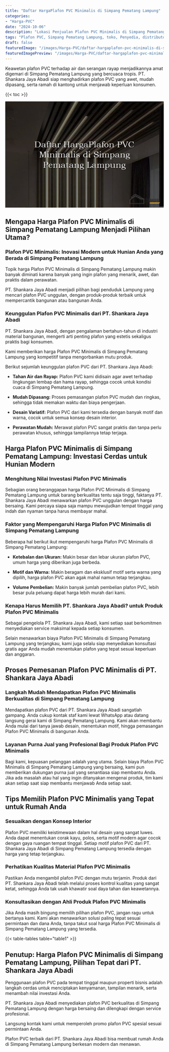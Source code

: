 ```yaml
---
title: "Daftar HargaPlafon PVC Minimalis di Simpang Pematang Lampung"
categories:
- "Harga-PVC"
date: "2024-10-06"
description: "Lokasi Penjualan Plafon PVC Minimalis di Simpang Pematang Lampung bagi tempat tinggal, perkantoran, dan ritel. Material terbaik, beragam motif, pilihan warna elegan, dengan jasa penempatan oleh tim profesional serta kepastian resmi!|Layanan penyediaan Plafon PVC Minimalis di Simpang Pematang Lampung untuk keperluan hunian, perkantoran, maupun ritel, beserta panel terbaik dan pemasangan oleh tim ahli dan jaminan resmi.|Solusi Plafon PVC Minimalis di Simpang Pematang Lampung yang andal bagi rumah, office, serta gerai, bersama material terbaik dan instalasi ditangani oleh tenaga ahli ahli serta kepastian resmi.|Penyediaan Plafon PVC Minimalis di Simpang Pematang Lampung bagi rumah, office, dan ritel, dengan produk terbaik dan instalasi dikerjakan oleh tenaga ahli berpengalaman, disertai dengan kepastian resmi.}"
tags: "Plafon PVC, Simpang Pematang Lampung, toko, Penyedia, distributor"
draft: false
featuredImage: "/images/Harga-PVC/daftar-hargaplafon-pvc-minimalis-di-simpang-pematang-lampung.png"
featuredImagePreview: "/images/Harga-PVC/daftar-hargaplafon-pvc-minimalis-di-simpang-pematang-lampung.png"
---
```


Keawetan plafon PVC terhadap air dan serangan rayap menjadikannya amat digemari di Simpang Pematang Lampung yang bercuaca tropis. PT. Shankara Jaya Abadi siap menghadirkan plafon PVC yang awet, mudah dipasang, serta ramah di kantong untuk menjawab keperluan konsumen.

{{< toc >}}

![Daftar HargaPlafon PVC Minimalis di Simpang Pematang Lampung](/images/Harga-PVC/Daftar-HargaPlafon-PVC-Minimalis-di-Simpang-Pematang-Lampung.png)

## Mengapa Harga Plafon PVC Minimalis di Simpang Pematang Lampung Menjadi Pilihan Utama?

### Plafon PVC Minimalis: Inovasi Modern untuk Hunian Anda yang Berada di Simpang Pematang Lampung

Topik harga Plafon PVC Minimalis di Simpang Pematang Lampung makin banyak diminati karena banyak yang ingin plafon yang menarik, awet, dan praktis dalam perawatan.

PT. Shankara Jaya Abadi menjadi pilihan bagi penduduk Lampung yang mencari plafon PVC unggulan, dengan produk-produk terbaik untuk mempercantik bangunan atau bangunan Anda.

### Keunggulan Plafon PVC Minimalis dari PT. Shankara Jaya Abadi

PT. Shankara Jaya Abadi, dengan pengalaman bertahun-tahun di industri material bangunan, mengerti arti penting plafon yang estetis sekaligus praktis bagi konsumen.

Kami memberikan harga Plafon PVC Minimalis di Simpang Pematang Lampung yang kompetitif tanpa mengorbankan mutu produk.

Berikut sejumlah keunggulan plafon PVC dari PT. Shankara Jaya Abadi:

- **Tahan Air dan Rayap:** Plafon PVC kami didisain agar awet terhadap lingkungan lembap dan hama rayap, sehingga cocok untuk kondisi cuaca di Simpang Pematang Lampung.

- **Mudah Dipasang:** Proses pemasangan plafon PVC mudah dan ringkas, sehingga tidak memakan waktu dan biaya pengerjaan.

- **Desain Variatif:** Plafon PVC dari kami tersedia dengan banyak motif dan warna, cocok untuk semua konsep desain interior.

- **Perawatan Mudah:** Merawat plafon PVC sangat praktis dan tanpa perlu perawatan khusus, sehingga tampilannya tetap terjaga.

## Harga Plafon PVC Minimalis di Simpang Pematang Lampung: Investasi Cerdas untuk Hunian Modern

### Menghitung Nilai Investasi Plafon PVC Minimalis

Sebagian orang beranggapan harga Plafon PVC Minimalis di Simpang Pematang Lampung untuk barang berkualitas tentu saja tinggi, faktanya PT. Shankara Jaya Abadi menawarkan plafon PVC unggulan dengan harga bersaing. Kami percaya siapa saja mampu mewujudkan tempat tinggal yang indah dan nyaman tanpa harus membayar mahal.

### Faktor yang Mempengaruhi Harga Plafon PVC Minimalis di Simpang Pematang Lampung

Beberapa hal berikut ikut mempengaruhi harga Plafon PVC Minimalis di Simpang Pematang Lampung:

- **Ketebalan dan Ukuran:** Makin besar dan lebar ukuran plafon PVC, umum harga yang diberikan juga berbeda.

- **Motif dan Warna:** Makin beragam dan eksklusif motif serta warna yang dipilih, harga plafon PVC akan agak mahal namun tetap terjangkau.

- **Volume Pembelian:** Makin banyak jumlah pembelian plafon PVC, lebih besar pula peluang dapat harga lebih murah dari kami.

### Kenapa Harus Memilih PT. Shankara Jaya Abadi? untuk Produk Plafon PVC Minimalis

Sebagai pengelola PT. Shankara Jaya Abadi, kami setiap saat berkomitmen menyediakan service maksimal kepada setiap konsumen.

Selain menawarkan biaya Plafon PVC Minimalis di Simpang Pematang Lampung yang terjangkau, kami juga selalu siap menyediakan konsultasi gratis agar Anda mudah menentukan plafon yang tepat sesuai keperluan dan anggaran.

## Proses Pemesanan Plafon PVC Minimalis di PT. Shankara Jaya Abadi

### Langkah Mudah Mendapatkan Plafon PVC Minimalis Berkualitas di Simpang Pematang Lampung

Mendapatkan plafon PVC dari PT. Shankara Jaya Abadi sangatlah gampang. Anda cukup kontak staf kami lewat WhatsApp atau datang langsung gerai kami di Simpang Pematang Lampung. Kami akan membantu Anda mulai dari tanya jawab desain, menentukan motif, hingga pemasangan Plafon PVC Minimalis di bangunan Anda.

### Layanan Purna Jual yang Profesional Bagi Produk Plafon PVC Minimalis

Bagi kami, kepuasan pelanggan adalah yang utama. Selain biaya Plafon PVC Minimalis di Simpang Pematang Lampung yang bersaing, kami pun memberikan dukungan purna jual yang senantiasa siap membantu Anda. Jika ada masalah atau hal yang ingin ditanyakan mengenai produk, tim kami akan setiap saat siap membantu menjawab Anda setiap saat.

## Tips Memilih Plafon PVC Minimalis yang Tepat untuk Rumah Anda

### Sesuaikan dengan Konsep Interior

Plafon PVC memiliki keistimewaan dalam hal desain yang sangat luwes. Anda dapat menentukan corak kayu, polos, serta motif modern agar cocok dengan gaya ruangan tempat tinggal. Setiap motif plafon PVC dari PT. Shankara Jaya Abadi di Simpang Pematang Lampung tersedia dengan harga yang tetap terjangkau.

### Perhatikan Kualitas Material Plafon PVC Minimalis

Pastikan Anda mengambil plafon PVC dengan mutu terjamin. Produk dari PT. Shankara Jaya Abadi telah melalui proses kontrol kualitas yang sangat ketat, sehingga Anda tak usah khawatir soal daya tahan dan keawetannya.

### Konsultasikan dengan Ahli Produk Plafon PVC Minimalis

Jika Anda masih bingung memilih pilihan plafon PVC, jangan ragu untuk bertanya kami. Kami akan menawarkan solusi paling tepat sesuai permintaan dan dana Anda, tanpa takut soal harga Plafon PVC Minimalis di Simpang Pematang Lampung yang tersedia.

{{< table-tables table="table1" >}}

## Penutup: Harga Plafon PVC Minimalis di Simpang Pematang Lampung, Pilihan Tepat dari PT. Shankara Jaya Abadi

Penggunaan plafon PVC pada tempat tinggal maupun properti bisnis adalah langkah cerdas untuk menciptakan kenyamanan, tampilan menarik, serta menambah nilai investasi Anda.

PT. Shankara Jaya Abadi menyediakan plafon PVC berkualitas di Simpang Pematang Lampung dengan harga bersaing dan dilengkapi dengan service profesional.

Langsung kontak kami untuk memperoleh promo plafon PVC spesial sesuai permintaan Anda.

Plafon PVC terbaik dari PT. Shankara Jaya Abadi bisa membuat rumah Anda di Simpang Pematang Lampung berkesan modern dan menawan.

